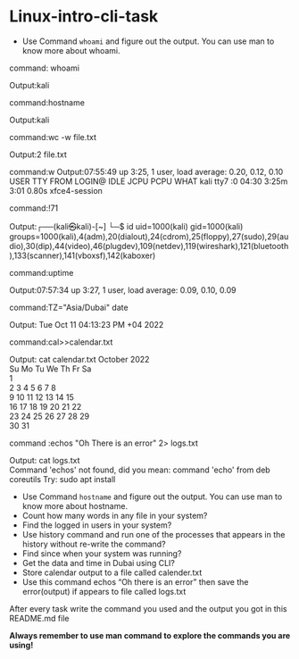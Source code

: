 # Linux-intro-cli-task


-	Use Command ` whoami ` and figure out the output.
You can use man to know more about whoami.

command: whoami          

Output:kali

command:hostname

Output:kali

command:wc -w file.txt

Output:2 file.txt

command:w
Output:07:55:49 up  3:25,  1 user,  load average: 0.20, 0.12, 0.10
USER     TTY      FROM             LOGIN@   IDLE   JCPU   PCPU WHAT
kali     tty7     :0               04:30    3:25m  3:01   0.80s xfce4-session

command:!71
                                                                                                                                                                                             
Output:┌──(kali㉿kali)-[~]
└─$ id
uid=1000(kali) gid=1000(kali) groups=1000(kali),4(adm),20(dialout),24(cdrom),25(floppy),27(sudo),29(audio),30(dip),44(video),46(plugdev),109(netdev),119(wireshark),121(bluetooth),133(scanner),141(vboxsf),142(kaboxer)


command:uptime

Output:07:57:34 up  3:27,  1 user,  load average: 0.09, 0.10, 0.09

command:TZ="Asia/Dubai" date

Output: Tue Oct 11 04:13:23 PM +04 2022

command:cal>>calendar.txt 

Output: cat calendar.txt 
    October 2022      
Su Mo Tu We Th Fr Sa  
                   1  
 2  3  4  5  6  7  8  
 9 10 11 12 13 14 15  
16 17 18 19 20 21 22  
23 24 25 26 27 28 29  
30 31             

command :echos "Oh There is an error" 2> logs.txt

Output: cat logs.txt                            
Command 'echos' not found, did you mean:
  command 'echo' from deb coreutils
Try: sudo apt install <deb name>




-	Use Command ` hostname ` and figure out the output.
You can use man to know more about hostname.
-	Count how many words in any file in your system?
-	Find the logged in users in your system?
-	Use history command and run one of the processes that appears in the history without re-write the command?
-	Find since when your system was running?
-	Get the data and time in Dubai using CLI?
-	Store calendar output to a file called calender.txt
-	Use this command echos “Oh there is an error” then save the error(output) if appears to file called logs.txt

 After every task write the command you used 
 and the output you got in this README.md file


**Always remember to use man command to explore the commands you are using!**



